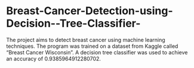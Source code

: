# Breast-Cancer-Detection-using-Decision--Tree-Classifier-
The project aims to detect breast cancer using machine learning techniques. The program was trained on a dataset from Kaggle called “Breast Cancer Wisconsin”. A decision tree classifier was used to achieve an accuracy of 0.9385964912280702.
